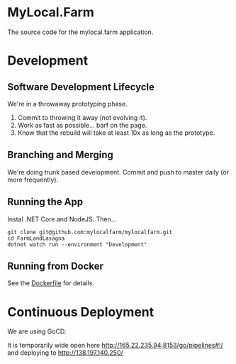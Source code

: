 # MyLocal.Farm

The source code for the mylocal.farm application.

# Development

## Software Development Lifecycle

We're in a throwaway prototyping phase.

1. Commit to throwing it away (not evolving it).
2. Work as fast as possible... barf on the page.
3. Know that the rebuild will take at least 10x as long as the prototype.

## Branching and Merging

We're doing trunk based development. Commit and push to master daily (or more frequently).

## Running the App

Instal .NET Core and NodeJS. Then...

```
git clone git@github.com:mylocalfarm/mylocalfarm.git
cd FarmLandLasagna
dotnet watch run --environment "Development"
```

## Running from Docker

See the [Dockerfile](Dockerfile) for details.

# Continuous Deployment

We are using GoCD. 

It is temporarily wide open here http://165.22.235.94:8153/go/pipelines#!/ and deploying to http://138.197.140.250/
